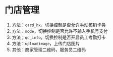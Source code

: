 # 门店管理

1. 方法：`card_hx`，切换控制是否允许手动核销卡券
2. 方法：`mode`，切换控制是否允许不输入手机号支付
3. 方法；`qd_info`，切换控制是否开启员工考勤打卡
4. 方法：`uploadimage`，上传门店图片
5. 其他：商家管理二维码，服务员二维码